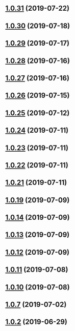 ## [1.0.31](https://github.com/ap311036/cpstrap/compare/1.0.30...1.0.31) (2019-07-22)



## [1.0.30](https://github.com/ap311036/cpstrap/compare/1.0.29...1.0.30) (2019-07-18)



## [1.0.29](https://github.com/ap311036/cpstrap/compare/1.0.28...1.0.29) (2019-07-17)



## [1.0.28](https://github.com/ap311036/cpstrap/compare/1.0.27...1.0.28) (2019-07-16)



## [1.0.27](https://github.com/ap311036/cpstrap/compare/1.0.26...1.0.27) (2019-07-16)



## [1.0.26](https://github.com/ap311036/cpstrap/compare/1.0.25...1.0.26) (2019-07-15)



## [1.0.25](https://github.com/ap311036/cpstrap/compare/1.0.24...1.0.25) (2019-07-12)



## [1.0.24](https://github.com/ap311036/cpstrap/compare/1.0.23...1.0.24) (2019-07-11)



## [1.0.23](https://github.com/ap311036/cpstrap/compare/1.0.22...1.0.23) (2019-07-11)



## [1.0.22](https://github.com/ap311036/cpstrap/compare/1.0.21...1.0.22) (2019-07-11)



## [1.0.21](https://github.com/ap311036/cpstrap/compare/1.0.20...1.0.21) (2019-07-11)



## [1.0.19](https://github.com/ap311036/cpstrap/compare/1.0.18...1.0.19) (2019-07-09)



## [1.0.14](https://github.com/ap311036/cpstrap/compare/1.0.13...1.0.14) (2019-07-09)



## [1.0.13](https://github.com/ap311036/cpstrap/compare/1.0.12...1.0.13) (2019-07-09)



## [1.0.12](https://github.com/ap311036/cpstrap/compare/1.0.11...1.0.12) (2019-07-09)



## [1.0.11](https://github.com/ap311036/cpstrap/compare/1.0.10...1.0.11) (2019-07-08)



## [1.0.10](https://github.com/ap311036/cpstrap/compare/1.0.8...1.0.10) (2019-07-08)



## [1.0.7](https://github.com/ap311036/cpstrap/compare/1.0.6...1.0.7) (2019-07-02)



## [1.0.2](https://github.com/ap311036/cpstrap/compare/1.0.1...1.0.2) (2019-06-29)



